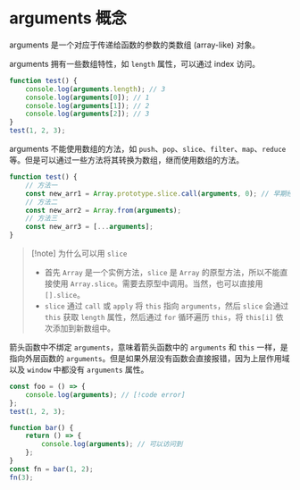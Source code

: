 # arguments 概念

arguments 是一个对应于传递给函数的参数的类数组 (array-like) 对象。

arguments 拥有一些数组特性，如 `length` 属性，可以通过 index 访问。

```javascript
function test() {
    console.log(arguments.length); // 3
    console.log(arguments[0]); // 1
    console.log(arguments[1]); // 2
    console.log(arguments[2]); // 3
}
test(1, 2, 3);
```

arguments 不能使用数组的方法，如 `push`、`pop`、`slice`、`filter`、`map`、`reduce` 等。但是可以通过一些方法将其转换为数组，继而使用数组的方法。

```javascript
function test() {
    // 方法一
    const new_arr1 = Array.prototype.slice.call(arguments, 0); // 早期经常使用
    // 方法二
    const new_arr2 = Array.from(arguments);
    // 方法三
    const new_arr3 = [...arguments];
}
```

> [!note] 为什么可以用 `slice`
>
> -   首先 `Array` 是一个实例方法，`slice` 是 `Array` 的原型方法，所以不能直接使用 `Array.slice`。需要去原型中调用。当然，也可以直接用 `[].slice`。
> -   `slice` 通过 `call` 或 `apply` 将 `this` 指向 `arguments`，然后 `slice` 会通过 `this` 获取 `length` 属性，然后通过 `for` 循环遍历 `this`，将 `this[i]` 依次添加到新数组中。

箭头函数中不绑定 `arguments`，意味着箭头函数中的 `arguments` 和 `this` 一样，是指向外层函数的 `arguments`。但是如果外层没有函数会直接报错，因为上层作用域以及 `window` 中都没有 `arguments` 属性。

```javascript
const foo = () => {
    console.log(arguments); // [!code error]
};
test(1, 2, 3);

function bar() {
    return () => {
        console.log(arguments); // 可以访问到
    };
}
const fn = bar(1, 2);
fn(3);
```
